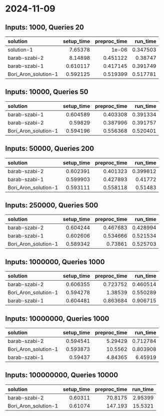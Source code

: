 # 2024-11-09

## Inputs: 1000, Queries 20

| solution             |   setup_time |   preproc_time |   run_time |
|:---------------------|-------------:|---------------:|-----------:|
| solution-1           |     7.65378  |       1e-06    |   0.347503 |
| barab-szabi-2        |     8.14898  |       0.451122 |   0.38747  |
| barab-szabi-1        |     0.610117 |       0.417145 |   0.391749 |
| Bori_Aron_solution-1 |     0.592125 |       0.519399 |   0.517781 |

## Inputs: 10000, Queries 50

| solution             |   setup_time |   preproc_time |   run_time |
|:---------------------|-------------:|---------------:|-----------:|
| barab-szabi-1        |     0.604589 |       0.403308 |   0.391334 |
| barab-szabi-2        |     0.59829  |       0.387996 |   0.391757 |
| Bori_Aron_solution-1 |     0.594196 |       0.556368 |   0.520401 |

## Inputs: 50000, Queries 200

| solution             |   setup_time |   preproc_time |   run_time |
|:---------------------|-------------:|---------------:|-----------:|
| barab-szabi-2        |     0.602391 |       0.401323 |   0.399812 |
| barab-szabi-1        |     0.599903 |       0.427893 |   0.41772  |
| Bori_Aron_solution-1 |     0.593111 |       0.558118 |   0.51483  |

## Inputs: 250000, Queries 500

| solution             |   setup_time |   preproc_time |   run_time |
|:---------------------|-------------:|---------------:|-----------:|
| barab-szabi-2        |     0.604244 |       0.467683 |   0.428994 |
| barab-szabi-1        |     0.602606 |       0.534666 |   0.521534 |
| Bori_Aron_solution-1 |     0.589342 |       0.73861  |   0.525703 |

## Inputs: 1000000, Queries 1000

| solution             |   setup_time |   preproc_time |   run_time |
|:---------------------|-------------:|---------------:|-----------:|
| barab-szabi-2        |     0.606355 |       0.723752 |   0.460514 |
| Bori_Aron_solution-1 |     0.594278 |       1.38539  |   0.550289 |
| barab-szabi-1        |     0.604481 |       0.863684 |   0.906715 |

## Inputs: 10000000, Queries 1000

| solution             |   setup_time |   preproc_time |   run_time |
|:---------------------|-------------:|---------------:|-----------:|
| barab-szabi-2        |     0.594541 |        5.29429 |   0.712784 |
| Bori_Aron_solution-1 |     0.593873 |       10.5562  |   0.803908 |
| barab-szabi-1        |     0.59437  |        4.84365 |   6.45919  |

## Inputs: 100000000, Queries 10000

| solution             |   setup_time |   preproc_time |   run_time |
|:---------------------|-------------:|---------------:|-----------:|
| barab-szabi-2        |      0.60311 |        70.8175 |    2.95399 |
| Bori_Aron_solution-1 |      0.61074 |       147.193  |   15.5321  |